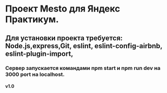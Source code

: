 # Проект Mesto для Яндекс Практикум.
## Для установки проекта требуется: Node.js,express,Git, eslint, eslint-config-airbnb, eslint-plugin-import,

### Сервер запускается командами npm start и npm run dev на 3000 port на localhost.
#### v1.0

